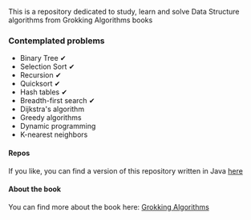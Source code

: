 This is a repository dedicated to study, learn and solve Data Structure algorithms from Grokking Algorithms books

### Contemplated problems ###
- Binary Tree ✔
- Selection Sort ✔
- Recursion ✔
- Quicksort ✔
- Hash tables ✔
- Breadth-first search ✔
- Dijkstra's algorithm
- Greedy algorithms
- Dynamic programming
- K-nearest neighbors

#### Repos ####
If you like, you can find a version of this repository written in Java [here](https://github.com/gabrielfmagalhaes/grokking-algorithms-java)

#### About the book ####
You can find more about the book here: [Grokking Algorithms](https://www.amazon.com/Grokking-Algorithms-illustrated-programmers-curious/dp/1617292230)
